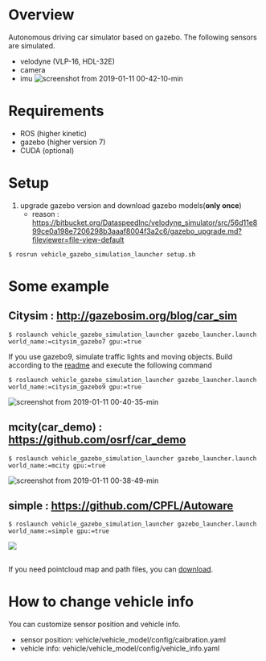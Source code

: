 # Overview
Autonomous driving car simulator based on gazebo.
The following sensors are simulated.
- velodyne (VLP-16, HDL-32E)
- camera
- imu
![screenshot from 2019-01-11 00-42-10-min](https://user-images.githubusercontent.com/8327598/50984661-bed3f780-1545-11e9-9af6-071ddd1cec76.png)

# Requirements
- ROS (higher kinetic)
- gazebo (higher version 7)
- CUDA (optional)

# Setup
1. upgrade gazebo version and download gazebo models(**only once**)
   -  reason : https://bitbucket.org/DataspeedInc/velodyne_simulator/src/56d11e899ce0a198e7206298b3aaaf8004f3a2c6/gazebo_upgrade.md?fileviewer=file-view-default
```
$ rosrun vehicle_gazebo_simulation_launcher setup.sh
```


# Some example
## **Citysim** : http://gazebosim.org/blog/car_sim
```
$ roslaunch vehicle_gazebo_simulation_launcher gazebo_launcher.launch world_name:=citysim_gazebo7 gpu:=true
```

If you use gazebo9, simulate traffic lights and moving objects.
Build according to the [readme](https://github.com/yukkysaito/osrf_citysim/tree/9356b76bd827a3afcb71000b9274e3f64713a77c) and execute the following command
```
$ roslaunch vehicle_gazebo_simulation_launcher gazebo_launcher.launch world_name:=citysim_gazebo9 gpu:=true
```

![screenshot from 2019-01-11 00-40-35-min](https://user-images.githubusercontent.com/8327598/50985197-19ba1e80-1547-11e9-98d1-284b3172c064.png)
## **mcity(car_demo)** : https://github.com/osrf/car_demo
```
$ roslaunch vehicle_gazebo_simulation_launcher gazebo_launcher.launch world_name:=mcity gpu:=true
```
![screenshot from 2019-01-11 00-38-49-min](https://user-images.githubusercontent.com/8327598/50985258-3e15fb00-1547-11e9-91d4-3b826b82136e.png)

## **simple** : https://github.com/CPFL/Autoware
```
$ roslaunch vehicle_gazebo_simulation_launcher gazebo_launcher.launch world_name:=simple gpu:=true
```
[![](https://img.youtube.com/vi/wIzZ25XJI2M/0.jpg)](https://www.youtube.com/watch?v=wIzZ25XJI2M)

## 
If you need pointcloud map and path files, you can [download](https://drive.google.com/open?id=1yu8s885HDkJp3IbMV06KWim2ZdUxIoIF).  

# How to change vehicle info
You can customize sensor position and vehicle info.
- sensor position: vehicle/vehicle_model/config/caibration.yaml
- vehicle info: vehicle/vehicle_model/config/vehicle_info.yaml
